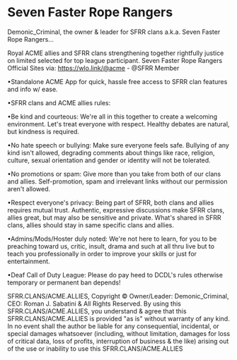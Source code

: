 # Seven Faster Rope Rangers

Demonic_Criminal, the owner & leader for SFRR clans a.k.a. Seven Faster Rope Rangers...

Royal ACME allies and SFRR clans strengthening together rightfully justice on limited selected for top league participant.
Seven Faster Rope Rangers Official Sites via: https://wlo.link/@acme - @SFRR Member

•Standalone ACME App for quick, hassle free access to SFRR clan features and info w/ ease.

•SFRR clans and ACME allies rules:

•Be kind and courteous:
We're all in this together to create a welcoming environment. Let's treat everyone with respect. Healthy debates are natural, but kindness is required.

•No hate speech or bullying:
Make sure everyone feels safe. Bullying of any kind isn't allowed, degrading comments about things like race, religion, culture, sexual orientation and gender or identity will not be tolerated.

•No promotions or spam:
Give more than you take from both of our clans and allies. Self-promotion, spam and irrelevant links without our permission aren't allowed.

•Respect everyone's privacy:
Being part of SFRR, both clans and allies requires mutual trust. Authentic, expressive discussions make SFRR clans, allies great, but may also be sensitive and private. What's shared in SFRR clans, allies should stay in same specific clans and allies.

•Admins/Mods/Hoster duly noted:
We're not here to learn, for you to be preaching toward us, critic, insult, drama and such at all thru live but to teach you professionally in order to improve your skills or just for entertainment.

•Deaf Call of Duty League:
Please do pay heed to DCDL's rules otherwise temporary or permanent ban depends!

SFRR.CLANS/ACME.ALLIES, Copyright © Owner/Leader: Demonic_Criminal, CEO: Roman J. Sabatini & All Rights Reserved.
By using this SFRR.CLANS/ACME.ALLIES, you understand & agree that this SFRR.CLANS/ACME.ALLIES is provided "as is" without warranty of any kind. In no event shall the author be liable for any consequential, incidental, or special damages whatsoever (including, without limitation, damages for loss of critical data, loss of profits, interruption of business & the like) arising out of the use or inability to use this SFRR.CLANS/ACME.ALLIES
